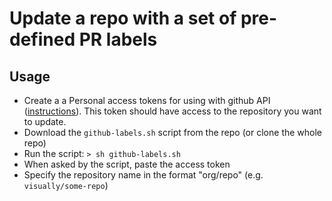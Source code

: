 # Update a repo with a set of pre-defined PR labels
## Usage
- Create a a Personal access tokens for using with github API ([instructions](https://help.github.com/articles/creating-a-personal-access-token-for-the-command-line/)). This token should have access to the repository you want to update.
- Download the `github-labels.sh` script from the repo (or clone the whole repo)
- Run the script: `> sh github-labels.sh`
- When asked by the script, paste the access token
- Specify the repository name in the format "org/repo" (e.g. `visually/some-repo`)
